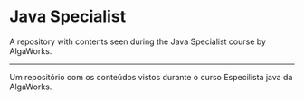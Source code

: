 # Java Specialist

A repository with contents seen during the Java Specialist course by AlgaWorks. 

---

Um repositório com os conteúdos vistos durante o curso Especilista java da AlgaWorks.